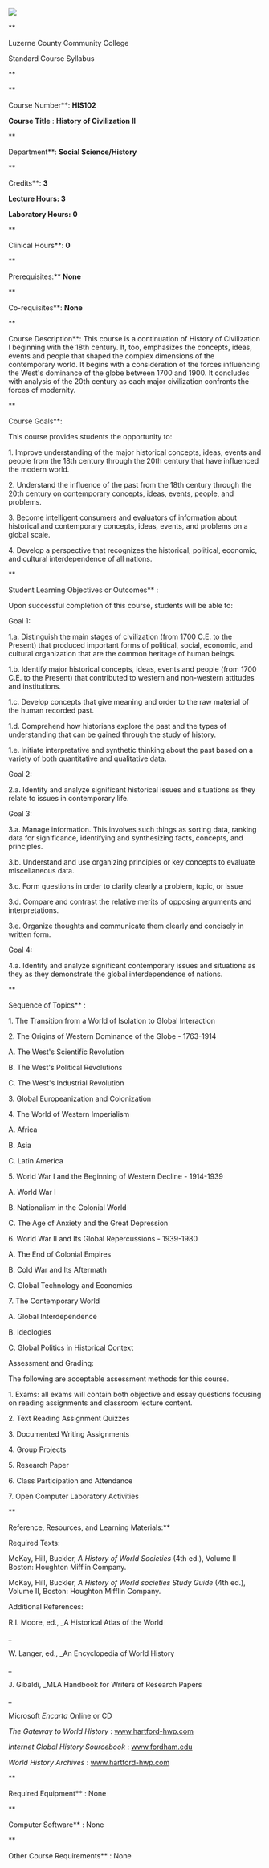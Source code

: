 ![](smlogo2.gif)

**

Luzerne County Community College

Standard Course Syllabus

**



**

Course Number**: **HIS102**

**Course Title** : **History of Civilization II**

**

Department**: **Social Science/History**

**

Credits**: **3**

**Lecture Hours: 3**

**Laboratory Hours:** **0**

**

Clinical Hours**: **0**

**

Prerequisites:** **None**

**

Co-requisites**: **None**



**

Course Description**: This course is a continuation of History of Civilization
I beginning with the 18th century. It, too, emphasizes the concepts, ideas,
events and people that shaped the complex dimensions of the contemporary
world. It begins with a consideration of the forces influencing the West's
dominance of the globe between 1700 and 1900\. It concludes with analysis of
the 20th century as each major civilization confronts the forces of modernity.



**

Course Goals**:

This course provides students the opportunity to:

1\. Improve understanding of the major historical concepts, ideas, events and
people from the 18th century through the 20th century that have influenced the
modern world.

2\. Understand the influence of the past from the 18th century through the
20th century on contemporary concepts, ideas, events, people, and problems.

3\. Become intelligent consumers and evaluators of information about
historical and contemporary concepts, ideas, events, and problems on a global
scale.

4\. Develop a perspective that recognizes the historical, political, economic,
and cultural interdependence of all nations.









**

Student Learning Objectives or Outcomes** :

Upon successful completion of this course, students will be able to:

Goal 1:

1.a. Distinguish the main stages of civilization (from 1700 C.E. to the
Present) that produced important forms of political, social, economic, and
cultural organization that are the common heritage of human beings.

1.b. Identify major historical concepts, ideas, events and people (from 1700
C.E. to the Present) that contributed to western and non-western attitudes and
institutions.

1.c. Develop concepts that give meaning and order to the raw material of the
human recorded past.

1.d. Comprehend how historians explore the past and the types of understanding
that can be gained through the study of history.

1.e. Initiate interpretative and synthetic thinking about the past based on a
variety of both quantitative and qualitative data.

Goal 2:

2.a. Identify and analyze significant historical issues and situations as they
relate to issues in contemporary life.

Goal 3:

3.a. Manage information. This involves such things as sorting data, ranking
data for significance, identifying and synthesizing facts, concepts, and
principles.

3.b. Understand and use organizing principles or key concepts to evaluate
miscellaneous data.

3.c. Form questions in order to clarify clearly a problem, topic, or issue

3.d. Compare and contrast the relative merits of opposing arguments and
interpretations.

3.e. Organize thoughts and communicate them clearly and concisely in written
form.







Goal 4:

4.a. Identify and analyze significant contemporary issues and situations as
they as they demonstrate the global interdependence of nations.



**

Sequence of Topics** :

1\. The Transition from a World of Isolation to Global Interaction

2\. The Origins of Western Dominance of the Globe - 1763-1914

A. The West's Scientific Revolution

B. The West's Political Revolutions

C. The West's Industrial Revolution

3\. Global Europeanization and Colonization

4\. The World of Western Imperialism

A. Africa

B. Asia

C. Latin America

5\. World War I and the Beginning of Western Decline - 1914-1939

A. World War I

B. Nationalism in the Colonial World

C. The Age of Anxiety and the Great Depression

6\. World War II and Its Global Repercussions - 1939-1980

A. The End of Colonial Empires

B. Cold War and Its Aftermath

C. Global Technology and Economics

7\. The Contemporary World

A. Global Interdependence

B. Ideologies

C. Global Politics in Historical Context









Assessment and Grading:

The following are acceptable assessment methods for this course.

1\. Exams: all exams will contain both objective and essay questions focusing
on reading assignments and classroom lecture content.

2\. Text Reading Assignment Quizzes

3\. Documented Writing Assignments

4\. Group Projects

5\. Research Paper

6\. Class Participation and Attendance

7\. Open Computer Laboratory Activities



**

Reference, Resources, and Learning Materials:**

Required Texts:

McKay, Hill, Buckler, _A History of World Societies_ (4th ed.), Volume II
Boston: Houghton Mifflin Company.

McKay, Hill, Buckler, _A History of World societies Study Guide_ (4th ed.),
Volume II, Boston: Houghton Mifflin Company.

Additional References:

R.I. Moore, ed., _A Historical Atlas of the World

_

W. Langer, ed., _An Encyclopedia of World History

_

J. Gibaldi, _MLA Handbook for Writers of Research Papers

_

Microsoft _Encarta_ Online or CD

_The Gateway to World History_ : www.hartford-hwp.com

_Internet Global History Sourcebook_ : www.fordham.edu

_World History Archives_ : www.hartford-hwp.com













**

Required Equipment** : None



**

Computer Software** : None



**

Other Course Requirements** : None









